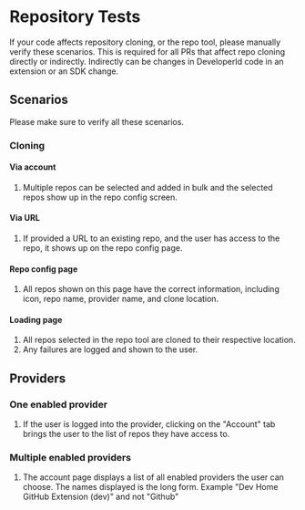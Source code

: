 ﻿# Repository Tests
If your code affects repository cloning, or the repo tool, please manually verify these scenarios.  This is required for all PRs that affect repo cloning directly or indirectly.  Indirectly can be changes in DeveloperId code in an extension or an SDK change.

## Scenarios
Please make sure to verify all these scenarios.
### Cloning

#### Via account
1. Multiple repos can be selected and added in bulk and the selected repos show up in the repo config screen.

#### Via URL
1. If provided a URL to an existing repo, and the user has access to the repo, it shows up on the repo config page.

#### Repo config page
1. All repos shown on this page have the correct information, including icon, repo name, provider name, and clone location.

#### Loading page
1. All repos selected in the repo tool are cloned to their respective location.
2. Any failures are logged and shown to the user. 

## Providers
### One enabled provider
1. If the user is logged into the provider, clicking on the "Account" tab brings the user to the list of repos they have access to.

### Multiple enabled providers
1. The account page displays a list of all enabled providers the user can choose.  The names displayed is the long form.  Example "Dev Home GitHub Extension (dev)" and not "Github"
